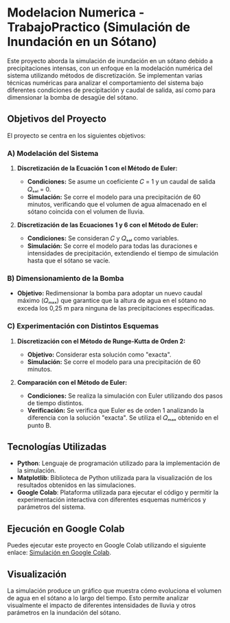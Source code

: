 
# Modelacion Numerica - TrabajoPractico (Simulación de Inundación en un Sótano)

Este proyecto aborda la simulación de inundación en un sótano debido a precipitaciones intensas, con un enfoque en la modelación numérica del sistema utilizando métodos de discretización. Se implementan varias técnicas numéricas para analizar el comportamiento del sistema bajo diferentes condiciones de precipitación y caudal de salida, así como para dimensionar la bomba de desagüe del sótano.

## Objetivos del Proyecto

El proyecto se centra en los siguientes objetivos:

### A) Modelación del Sistema

1. **Discretización de la Ecuación 1 con el Método de Euler:**
   - **Condiciones:** Se asume un coeficiente 𝐶 = 1 y un caudal de salida 𝑄ₛₐₗ = 0.
   - **Simulación:** Se corre el modelo para una precipitación de 60 minutos, verificando que el volumen de agua almacenado en el sótano coincida con el volumen de lluvia.

2. **Discretización de las Ecuaciones 1 y 6 con el Método de Euler:**
   - **Condiciones:** Se consideran 𝐶 y 𝑄ₛₐₗ como variables.
   - **Simulación:** Se corre el modelo para todas las duraciones e intensidades de precipitación, extendiendo el tiempo de simulación hasta que el sótano se vacíe.

### B) Dimensionamiento de la Bomba

- **Objetivo:** Redimensionar la bomba para adoptar un nuevo caudal máximo (𝑄ₘₐₓ) que garantice que la altura de agua en el sótano no exceda los 0,25 m para ninguna de las precipitaciones especificadas.

### C) Experimentación con Distintos Esquemas

1. **Discretización con el Método de Runge-Kutta de Orden 2:**
   - **Objetivo:** Considerar esta solución como "exacta".
   - **Simulación:** Se corre el modelo para una precipitación de 60 minutos.

2. **Comparación con el Método de Euler:**
   - **Condiciones:** Se realiza la simulación con Euler utilizando dos pasos de tiempo distintos.
   - **Verificación:** Se verifica que Euler es de orden 1 analizando la diferencia con la solución "exacta". Se utiliza el 𝑄ₘₐₓ obtenido en el punto B.

## Tecnologías Utilizadas

- **Python**: Lenguaje de programación utilizado para la implementación de la simulación.
- **Matplotlib**: Biblioteca de Python utilizada para la visualización de los resultados obtenidos en las simulaciones.
- **Google Colab**: Plataforma utilizada para ejecutar el código y permitir la experimentación interactiva con diferentes esquemas numéricos y parámetros del sistema.

## Ejecución en Google Colab

Puedes ejecutar este proyecto en Google Colab utilizando el siguiente enlace: [Simulación en Google Colab](https://colab.research.google.com/drive/1aegS0eFpOK4E1TY_k5fdbX6qLO1V0hfn?usp=sharing#scrollTo=DrWLKsR67_bZ).


## Visualización

La simulación produce un gráfico que muestra cómo evoluciona el volumen de agua en el sótano a lo largo del tiempo. Esto permite analizar visualmente el impacto de diferentes intensidades de lluvia y otros parámetros en la inundación del sótano.